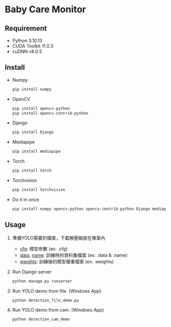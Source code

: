 # Baby Care Monitor

## Requirement

- Python 3.10.13
- CUDA Toolkit 11.0.3
- cuDNN v8.0.5

## Install

- Numpy
  
  ```bash
  pip install numpy
  ```

- OpenCV

  ```bash
  pip install opencv-python
  pip install opencv-contrib-python
  ```

- Django

  ```bash
  pip install Django
  ```
- Mediapipe
  ```bash
  pip install mediapipe
  ```
- Torch
  ```bash
  pip install torch
  ```
- Torchvision
  ```bash
  pip install torchvision
  ```
- Do it in once
  ```bash
  pip install numpy opencv-python opencv-contrib-python Django mediapipe torch torchvision
  ```

## Usage
1. 準備YOLO需要的檔案，下載解壓縮放在專案內
   - [cfg](https://drive.google.com/file/d/1TVv__CZvOPY8VBLIb7eCy5WCefpty5N6/view?usp=drive_link): 模型參數 (ex: .cfg)
   - [data](https://drive.google.com/file/d/1-FA0MlWu5gCMVYkGCFd-pKGCdrCZB1m8/view?usp=drive_link), [name](https://drive.google.com/file/d/1-AvngQVa06aCxEgs9tP0JvQ-qT6uZpzF/view?usp=drive_link): 訓練時的資料集檔案 (ex: .data & .name)
   - [weights](https://drive.google.com/file/d/1d8KwqC6-Fz1MZbxDRH_kDJQOipFIMCgT/view?usp=sharing): 訓練後的模型權重檔案 (ex: .weights)

2. Run Django server
   ```bash
   python manage.py runserver
   ```
3. Run YOLO demo from file. (Windows App)
   ```bash
   python detection_file_demo.py
   ```
4. Run YOLO demo from cam. (Windows App)
   ```bash
   python detection_cam_demo
   ```